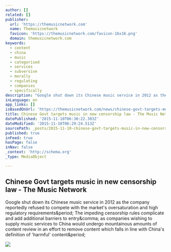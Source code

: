 ```yaml
---
author: []
related: []
publisher:
  url: 'https://themusicnetwork.com'
  name: Themusicnetwork
  favicon: 'https://themusicnetwork.com/favicon-16x16.png'
  domain: themusicnetwork.com
keywords:
  - content
  - china
  - music
  - categorised
  - services
  - subversive
  - morally
  - regulating
  - companies
  - specifically
description: "Google shut down its Chinese music service in 2012 as the company reportedly refused to compete with the market's oversaturation and high regulatory requirements. The impeding censorship rules complicate and add additional barriers to entry, as companies wishing to supply music services to China would undergo mountainous amounts of content review in an effort to remove content which falls in line with China's definition of 'harmful' content."
inLanguage: en
app_links: []
isBasedOnUrl: 'https://themusicnetwork.com/news/chinese-govt-targets-music-in-new-censorship-law'
title: Chinese Govt targets music in new censorship law - The Music Network
datePublished: '2015-11-10T06:30:22.303Z'
dateModified: '2015-11-10T06:29:24.513Z'
sourcePath: _posts/2015-11-10-chinese-govt-targets-music-in-new-censorship-law-the-music.md
published: true
inFeed: true
hasPage: false
inNav: false
_context: 'http://schema.org'
_type: MediaObject

---
```

<article style=""><h1>Chinese Govt targets music in new censorship law - The Music Network</h1><p>Google shut down its Chinese music service in 2012 as the company reportedly refused to compete with the market's oversaturation and high regulatory requirements&amp;period; The impeding censorship rules complicate and add additional barriers to entry&amp;comma; as companies wishing to supply music services to China would undergo mountainous amounts of content review in an effort to remove content which falls in line with China's definition of 'harmful' content&amp;period;</p><img src="https://themusicnetwork.com/images/img-organisation-logo-3@2x.jpg" /></article>